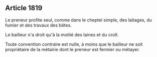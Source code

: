 Article 1819
----
Le preneur profite seul, comme dans le cheptel simple, des laitages, du fumier
et des travaux des bêtes.

Le bailleur n'a droit qu'à la moitié des laines et du croît.

Toute convention contraire est nulle, à moins que le bailleur ne soit
propriétaire de la métairie dont le preneur est fermier ou métayer.
